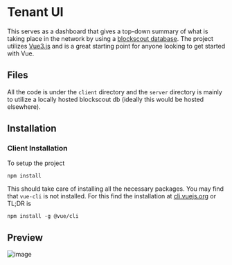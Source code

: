 # Tenant UI
This serves as a dashboard that gives a top-down summary of what is taking place in the network by using a [blockscout database](https://lookout.qluv.io/txs). 
The project utilizes [Vue3.js](https://v3.vuejs.org/) and is a great starting point for anyone looking to get started with Vue.

## Files
All the code is under the `client` directory and the `server` directory is mainly to utilize a locally hosted blockscout db (ideally this would be hosted elsewhere). 

## Installation
### Client Installation
To setup the project 
```
npm install
```

This should take care of installing all the necessary packages. 
You may find that `vue-cli` is not installed. For this find the installation at [cli.vuejs.org](https://cli.vuejs.org/guide/installation.html) or TL;DR is 
``` 
npm install -g @vue/cli
```

## Preview
![image](https://user-images.githubusercontent.com/84602967/129400568-95d7ebad-8a3d-4ef4-9bab-bf8838f7fa92.png)
